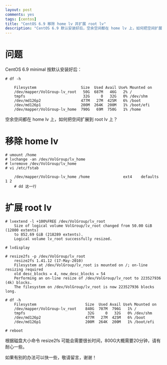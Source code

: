 ```yaml
---
layout: post
comments: yes
tags: [centos]
title: "CentOS 6.9 移除 home lv 并扩展 root lv"
description: "CentOS 6.9 默认安装好后，空余空间都在 home lv 上，如何把空间扩展到 root lv 上？"
---
```


问题
===

CentOS 6.9 minimal 按默认安装好后：

    # df -h

        Filesystem                    Size  Used Avail Use% Mounted on
        /dev/mapper/VolGroup-lv_root   50G  687M   46G   2% /
        tmpfs                          32G     0   32G   0% /dev/shm
        /dev/md126p2                  477M   27M  425M   6% /boot
        /dev/md126p1                  200M  264K  200M   1% /boot/efi
        /dev/mapper/VolGroup-lv_home  790G   69M  750G   1% /home

空余空间都在 home lv 上，如何把空间扩展到 root lv 上？

移除 home lv
===========

    # umount /home
    # lvchange -an /dev/VolGroup/lv_home
    # lvremove /dev/VolGroup/lv_home
    # vi /etc/fstab

        /dev/mapper/VolGroup-lv_home /home               ext4    defaults        1 2
        # dd 这一行

扩展 root lv
===========

    # lvextend -l +100%FREE /dev/VolGroup/lv_root
        Size of logical volume VolGroup/lv_root changed from 50.00 GiB (12800 extents)
        to 852.69 GiB (218289 extents).
        Logical volume lv_root successfully resized.

    # lvdisplay

    # resize2fs -p /dev/VolGroup/lv_root
        resize2fs 1.41.12 (17-May-2010)
        Filesystem at /dev/VolGroup/lv_root is mounted on /; on-line resizing required
        old desc_blocks = 4, new_desc_blocks = 54
        Performing an on-line resize of /dev/VolGroup/lv_root to 223527936 (4k) blocks.
        The filesystem on /dev/VolGroup/lv_root is now 223527936 blocks long.

    # df -h
        Filesystem                      Size  Used Avail Use% Mounted on
        /dev/mapper/VolGroup-lv_root    840G  707M  796G   1% /
        tmpfs                            32G     0   32G   0% /dev/shm
        /dev/md126p2                    477M   27M  425M   6% /boot
        /dev/md126p1                    200M  264K  200M   1% /boot/efi

    # reboot

根据磁盘大小命令 resize2fs 可能会需要很长时间，800G大概需要20分钟，请有耐心一些。

如果有别的办法可以快一些，敬请留言，谢谢！
